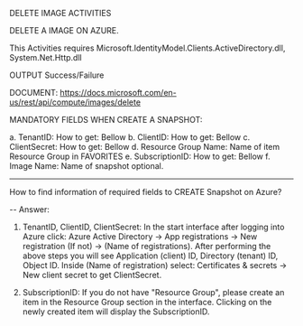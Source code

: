 DELETE IMAGE ACTIVITIES

DELETE A IMAGE ON AZURE.

This Activities requires Microsoft.IdentityModel.Clients.ActiveDirectory.dll, System.Net.Http.dll

OUTPUT Success/Failure

DOCUMENT: https://docs.microsoft.com/en-us/rest/api/compute/images/delete

MANDATORY FIELDS WHEN CREATE A SNAPSHOT:

a. TenantID: How to get: Bellow
b. ClientID: How to get: Bellow
c. ClientSecret: How to get: Bellow
d. Resource Group Name: Name of item Resource Group in FAVORITES
e. SubscriptionID: How to get: Bellow
f. Image Name: Name of snapshot optional.

-------------------------------------------

How to find information of required fields to CREATE Snapshot on Azure?

-- Answer:
 
1. TenantID, ClientID, ClientSecret: In the start interface after logging into Azure click: Azure Active Directory -> App registrations -> New registration (If not) -> (Name of registrations). 
After performing the above steps you will see Application (client) ID, Directory (tenant) ID, Object ID.
Inside (Name of registration) select: Certificates & secrets -> New client secret to get ClientSecret.

2. SubscriptionID: If you do not have "Resource Group", please create an item in the Resource Group section in the interface. Clicking on the newly created item will display the SubscriptionID.
